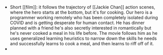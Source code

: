 - Short [[film]]: it follows the trajectory of [[Jackie Chan]] action scenes, where the hero starts at the bottom, but it's for cooking. Our hero is a programmer working remotely who has been completely isolated during COVID and is getting desperate for human contact. He has dinner planned with a friend he's also secretly interested in romantically but he's never cooked a meal in his life before. The movie follows him as he uses generalized learning heuristics to narrow down the skills he needs and successfully learns to cook a meal, and then learns to riff off of it.
-